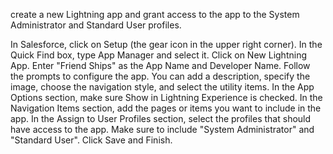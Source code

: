 create a new Lightning app and grant access to the app to the System Administrator and Standard User profiles.

In Salesforce, click on Setup (the gear icon in the upper right corner).
In the Quick Find box, type App Manager and select it.
Click on New Lightning App.
Enter "Friend Ships" as the App Name and Developer Name.
Follow the prompts to configure the app. You can add a description, specify the image, choose the navigation style, and select the utility items.
In the App Options section, make sure Show in Lightning Experience is checked.
In the Navigation Items section, add the pages or items you want to include in the app.
In the Assign to User Profiles section, select the profiles that should have access to the app. Make sure to include "System Administrator" and "Standard User".
Click Save and Finish.
